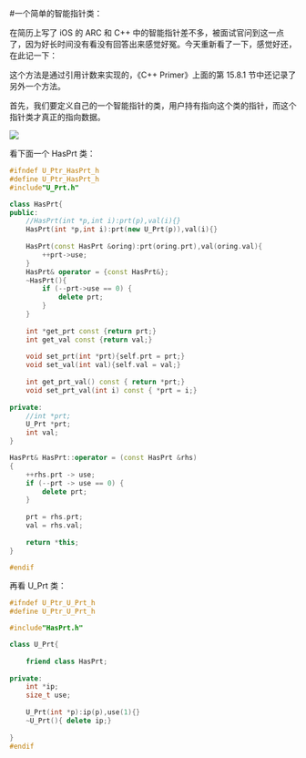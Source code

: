 #一个简单的智能指针类：

在简历上写了 iOS 的 ARC 和 C++ 中的智能指针差不多，被面试官问到这一点了，因为好长时间没有看没有回答出来感觉好冤。今天重新看了一下，感觉好还，在此记一下：

这个方法是通过引用计数来实现的，《C++ Primer》上面的第 15.8.1 节中还记录了另外一个方法。

首先，我们要定义自己的一个智能指针的类，用户持有指向这个类的指针，而这个指针类才真正的指向数据。

![](https://github.com/wangzhenyujiang/90Days/blob/master/Day78-picture.png?raw=true)

看下面一个 HasPrt 类：

```C++
#ifndef U_Ptr_HasPrt_h
#define U_Ptr_HasPrt_h
#include"U_Prt.h"

class HasPrt{
public:
    //HasPrt(int *p,int i):prt(p),val(i){}
    HasPrt(int *p,int i):prt(new U_Prt(p)),val(i){}
    
    HasPrt(const HasPrt &oring):prt(oring.prt),val(oring.val){
        ++prt->use;
    }
    HasPrt& operator = {const HasPrt&};
    ~HasPrt(){
        if (--prt->use == 0) {
            delete prt;
        }
    }
    
    int *get_prt const {return prt;}
    int get_val const {return val;}
    
    void set_prt(int *prt){self.prt = prt;}
    void set_val(int val){self.val = val;}
    
    int get_prt_val() const { return *prt;}
    void set_prt_val(int i) const { *prt = i;}
    
private:
    //int *prt;
    U_Prt *prt;
    int val;
}

HasPrt& HasPrt::operator = (const HasPrt &rhs)
{
    ++rhs.prt -> use;
    if (--prt -> use == 0) {
        delete prt;
    }
    
    prt = rhs.prt;
    val = rhs.val;
    
    return *this;
}

#endif

```

再看 U_Prt 类：

```C++
#ifndef U_Ptr_U_Prt_h
#define U_Ptr_U_Prt_h

#include"HasPrt.h"

class U_Prt{
    
    friend class HasPrt;
    
private:
    int *ip;
    size_t use;
    
    U_Prt(int *p):ip(p),use(1){}
    ~U_Prt(){ delete ip;}
    
}
#endif

```